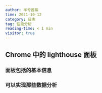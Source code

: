 ```yaml
---
author: 半兮酱紫
time: 2021-10-12
category: 日志
tag: 性能分析
reading-time: < 1 min
visitor: true
---
```


## Chrome 中的 lighthouse 面板

### 面板包括的基本信息

### 可以实现那些数据分析
